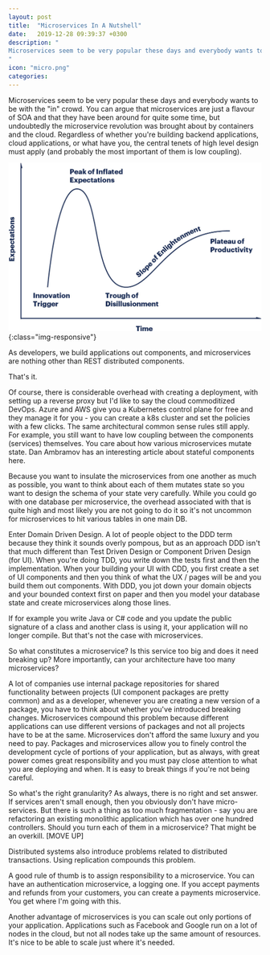 ```yaml
---
layout: post
title:  "Microservices In A Nutshell"
date:   2019-12-28 09:39:37 +0300
description: "
Microservices seem to be very popular these days and everybody wants to be with the in crowd. You can argue that microservices are just a flavour of SOA and that they have been around for quite some time, but undoubtedly the microservice revolution was brought about by containers and the cloud. Regardless of whether you're building backend applications, cloud applications, or what have you, the central tenets of high level design must apply (and probably the most important of them is low coupling). 
"
icon: "micro.png"
categories:
---
```

Microservices seem to be very popular these days and everybody wants to be with the "in" crowd. You can argue that microservices are just a flavour of SOA and that they have been around for quite some time, but undoubtedly the microservice revolution was brought about by containers and the cloud. Regardless of whether you're building backend applications, cloud applications, or what have you, the central tenets of high level design must apply (and probably the most important of them is low coupling). 

![image-title-here](/images/hype2.jpg){:class="img-responsive"}

As developers, we build applications out components, and microservices are nothing other than REST distributed components. 

That's it. 

Of course, there is considerable overhead with creating a deployment, with setting up a reverse proxy but I'd like to say the cloud commoditized DevOps. Azure and AWS give you a Kubernetes control plane for free and they manage it for you - you can create a k8s cluster and set the policies with a few clicks. The same architectural common sense rules still apply. For example, you still want to have low coupling between the components (services) themselves. You care about how various microservices mutate state. Dan Ambramov has an interesting article about stateful components here.

Because you want to insulate the microservices from one another as much as possible, you want to think about each of them mutates state so you want to design the schema of your state very carefully. While you could go with one database per microservice, the overhead associated with that is quite high and most likely you are not going to do it so it's not uncommon for microservices to hit various tables in one main DB.

Enter Domain Driven Design. A lot of people object to the DDD term because they think it sounds overly pompous, but as an approach DDD isn't that much different than Test Driven Design or Component Driven Design (for UI). When you're doing TDD, you write down the tests first and then the implementation. When your building your UI with CDD, you first create a set of UI components and then you think of what the UX / pages will be and you build them out components. With DDD, you jot down your domain objects and your bounded context first on paper and then you model your database state and create microservices along those lines. 

If for example you write Java or C# code and you update the public signature of a class and another class is using it, your application will no longer compile. But that's not the case with microservices.

So what constitutes a microservice? Is this service too big and does it need breaking up? More importantly, can your architecture have too many microservices?

A lot of companies use internal package repositories for shared functionality between projects (UI component packages are pretty common) and as a developer, whenever you are creating a new version of a package, you have to think about whether you've introduced breaking changes. Microservices compound this problem because different applications can use different versions of packages and not all projects have to be at the same. Microservices don't afford the same luxury and you need to pay. Packages and microservices allow you to finely control the development cycle of portions of your application, but as always, with great power comes great responsibility and you must pay close attention to what you are deploying and when. It is easy to break things if you're not being careful. 

So what's the right granularity? As always, there is no right and set answer. If services aren't small enough, then you obviously don't have micro-services. But there is such a thing as too much fragmentation - say you are refactoring an existing monolithic application which has over one hundred controllers. Should you turn each of them in a microservice? That might be an overkill. [MOVE UP]

Distributed systems also introduce problems related to distributed transactions. Using replication compounds this problem. 

A good rule of thumb is to assign responsibility to a microservice. You can have an authentication microservice, a logging one. If you accept payments and refunds from your customers, you can create a payments microservice. You get where I'm going with this. 

Another advantage of microservices is you can scale out only portions of your application. Applications such as Facebook and Google run on a lot of nodes in the cloud, but not all nodes take up the same amount of resources. It's nice to be able to scale just where it's needed.  


